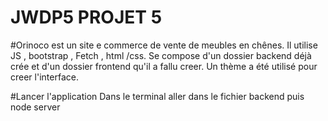# JWDP5  PROJET 5
#Orinoco est un site e commerce de vente de meubles en chênes.
Il utilise JS , bootstrap , Fetch , html /css.
Se compose d'un dossier backend déjà crée et d'un dossier frontend qu'il a fallu creer.
Un thème a été utilisé pour creer l'interface. 

#Lancer l'application
Dans le terminal aller dans le fichier backend puis node server 

